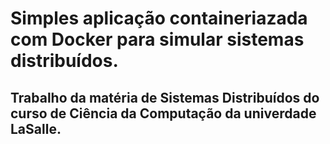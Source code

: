 # Simples aplicação containeriazada com Docker para simular sistemas distribuídos.

## Trabalho da matéria de Sistemas Distribuídos do curso de Ciência da Computação da univerdade LaSalle.
